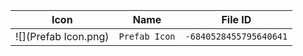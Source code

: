 | Icon | Name | File ID |
| ---  | ---  | ---     |
| ![](Prefab Icon.png) | `Prefab Icon` | `-6840528455795640641` |
